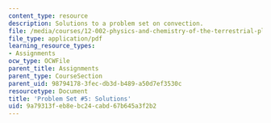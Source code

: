 ```yaml
---
content_type: resource
description: Solutions to a problem set on convection.
file: /media/courses/12-002-physics-and-chemistry-of-the-terrestrial-planets-fall-2008/9a79313feb8ebc24cabd67b645a3f2b2_MIT12_002f08_ps05_solutions.pdf
file_type: application/pdf
learning_resource_types:
- Assignments
ocw_type: OCWFile
parent_title: Assignments
parent_type: CourseSection
parent_uid: 98794178-3fec-db3d-b489-a50d7ef3530c
resourcetype: Document
title: 'Problem Set #5: Solutions'
uid: 9a79313f-eb8e-bc24-cabd-67b645a3f2b2
---
```

